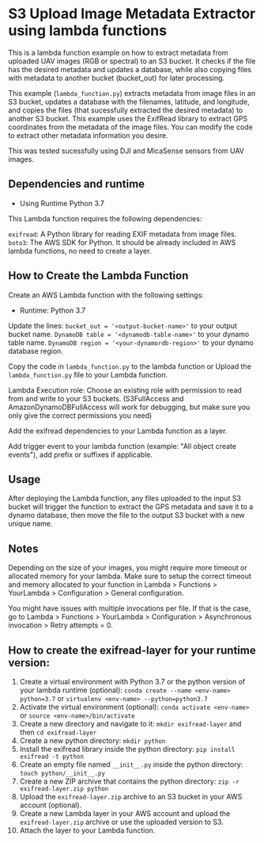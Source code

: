 # S3 Upload Image Metadata Extractor using lambda functions

This is a lambda function example on how to extract metadata from uploaded UAV images (RGB or spectral) to an S3 bucket. It checks if the file has the desired metadata and updates a database, while also copying files with metadata to another bucket (bucket_out) for later processing.

This example (`lambda_function.py`) extracts metadata from image files in an S3 bucket, updates a database with the filenames, latitude, and longitude, and copies the files (that sucessfully extracted the desired metadata) to another S3 bucket. This example uses the ExifRead library to extract GPS coordinates from the metadata of the image files. You can modify the code to extract other metadata information you desire.

This was tested sucessfully using DJI and MicaSense sensors from UAV images.

## Dependencies and runtime

* Using Runtime Python 3.7

This Lambda function requires the following dependencies:

`exifread`: A Python library for reading EXIF metadata from image files.
`boto3`: The AWS SDK for Python. It should be already included in AWS lambda functions, no need to create a layer.

## How to Create the Lambda Function

Create an AWS Lambda function with the following settings:

* Runtime: Python 3.7

Update the lines: 
`bucket_out = '<output-bucket-name>'` to your output bucket name.
`DynamoDB table = '<dynamodb-table-name>'` to your dynamo table name.
`DynamoDB region = '<your-dynamordb-region>'` to your dynamo database region.

Copy the code in `lambda_function.py` to the lambda function or Upload the `lambda_function.py` file to your Lambda function.

Lambda Execution role: Choose an existing role with permission to read from and write to your S3 buckets. (S3FullAccess and AmazonDynamoDBFullAccess will work for debugging, but make sure you only give the correct permissions you need)

Add the exifread dependencies to your Lambda function as a layer.

Add trigger event to your lambda function (example: "All object create events"), add prefix or suffixes if applicable.

## Usage

After deploying the Lambda function, any files uploaded to the input S3 bucket will trigger the function to extract the GPS metadata and save it to a dynamo database, then move the file to the output S3 bucket with a new unique name.

## Notes

Depending on the size of your images, you might require more timeout or allocated memory for your lambda. Make sure to setup the correct timeout and memory allocated to your function in Lambda > Functions > YourLambda > Configuration > General configuration. 

You might have issues with multiple invocations per file. If that is the case, go to Lambda > Functions > YourLambda > Configuration > Asynchronous invocation > Retry attempts = 0. 

## How to create the exifread-layer for your runtime version:

1. Create a virtual environment with Python 3.7 or the python version of your lambda runtime (optional): `conda create --name <env-name> python=3.7` or `virtualenv <env-name> --python=python3.7`
2. Activate the virtual environment (optional): `conda activate <env-name>` or `source <env-name>/bin/activate`
3. Create a new directory and navigate to it: `mkdir exifread-layer` and then `cd exifread-layer` 
4. Create a new python directory: `mkdir python`
5. Install the exifread library inside the python directory: `pip install exifread -t python`
6. Create an empty file named `__init__.py` inside the python directory: `touch python/__init__.py`
7. Create a new ZIP archive that contains the python directory: `zip -r exifread-layer.zip python`
8. Upload the `exifread-layer.zip` archive to an S3 bucket in your AWS account (optional).
9. Create a new Lambda layer in your AWS account and upload the `exifread-layer.zip` archive or use the uploaded version to S3.
10. Attach the layer to your Lambda function.

